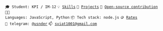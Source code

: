 <code>🎓 Student: KPI / IM-12</code>
<code>💡 [Skills](SKILLS.md)</code>
<code>🧻 [Projects](PROJECTS.md)</code>
<code>👀 [Open-source contribution](CONTRIBUTION.md)</code><br>
<code>🧑‍💻 Languages: JavaScript, Python</code>
<code>📦 Tech stack: node.js</code>
<code>🪙 [Rates](RATES.md)</code><br>
<code>💬 telegram: [@usnder](https://telegram.me/your-nikname)</code>
<code>📫 [sviat1001@gmail.com](mailto:sviat1001@gmail.com)</code>
